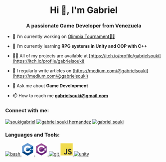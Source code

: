 <h1 align="center">Hi 👋, I'm Gabriel</h1>
<h3 align="center">A passionate Game Developer from Venezuela</h3>

- 🔭 I’m currently working on [Olimpia Tournament🤼‍♂️](https://github.com/soukigabriel/Olimpia-tournament)

- 🌱 I’m currently learning **RPG systems in Unity and OOP with C++**

- 👨‍💻 All of my projects are available at [https://itch.io/profile/gabrielsouki](https://itch.io/profile/gabrielsouki)

- 📝 I regularly write articles on [https://medium.com/@gabrielsouki](https://medium.com/@gabrielsouki)

- 💬 Ask me about **Game Development**

- 📫 How to reach me **gabrielsouki@gmail.com**

<h3 align="left">Connect with me:</h3>
<p align="left">
<a href="https://twitter.com/soukigabriel" target="blank"><img align="center" src="https://raw.githubusercontent.com/rahuldkjain/github-profile-readme-generator/master/src/images/icons/Social/twitter.svg" alt="soukigabriel" height="30" width="40" /></a>
<a href="https://linkedin.com/in/gabriel souki hernandez" target="blank"><img align="center" src="https://raw.githubusercontent.com/rahuldkjain/github-profile-readme-generator/master/src/images/icons/Social/linked-in-alt.svg" alt="gabriel souki hernandez" height="30" width="40" /></a>
<a href="https://www.youtube.com/c/gabriel souki" target="blank"><img align="center" src="https://raw.githubusercontent.com/rahuldkjain/github-profile-readme-generator/master/src/images/icons/Social/youtube.svg" alt="gabriel souki" height="30" width="40" /></a>
</p>

<h3 align="left">Languages and Tools:</h3>
<p align="left"> <a href="https://www.gnu.org/software/bash/" target="_blank" rel="noreferrer"> <img src="https://www.vectorlogo.zone/logos/gnu_bash/gnu_bash-icon.svg" alt="bash" width="40" height="40"/> </a> <a href="https://www.w3schools.com/cpp/" target="_blank" rel="noreferrer"> <img src="https://raw.githubusercontent.com/devicons/devicon/master/icons/cplusplus/cplusplus-original.svg" alt="cplusplus" width="40" height="40"/> </a> <a href="https://www.w3schools.com/cs/" target="_blank" rel="noreferrer"> <img src="https://raw.githubusercontent.com/devicons/devicon/master/icons/csharp/csharp-original.svg" alt="csharp" width="40" height="40"/> </a> <a href="https://git-scm.com/" target="_blank" rel="noreferrer"> <img src="https://www.vectorlogo.zone/logos/git-scm/git-scm-icon.svg" alt="git" width="40" height="40"/> </a> <a href="https://developer.mozilla.org/en-US/docs/Web/JavaScript" target="_blank" rel="noreferrer"> <img src="https://raw.githubusercontent.com/devicons/devicon/master/icons/javascript/javascript-original.svg" alt="javascript" width="40" height="40"/> </a> <a href="https://unity.com/" target="_blank" rel="noreferrer"> <img src="https://www.vectorlogo.zone/logos/unity3d/unity3d-icon.svg" alt="unity" width="40" height="40"/> </a> </p>